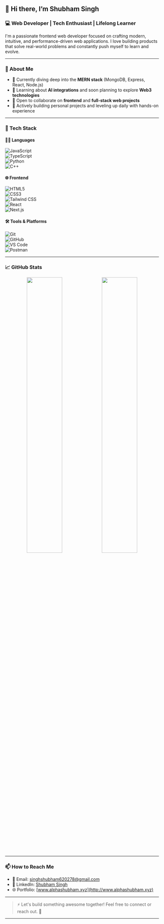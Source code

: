 ## 👋 Hi there, I’m **Shubham Singh**

### 💻 Web Developer | Tech Enthusiast | Lifelong Learner

I'm a passionate frontend web developer focused on crafting modern, intuitive, and performance-driven web applications. I love building products that solve real-world problems and constantly push myself to learn and evolve.

---

### 🚀 About Me

- 🔭 Currently diving deep into the **MERN stack** (MongoDB, Express, React, Node.js)
- 🧠 Learning about **AI integrations** and soon planning to explore **Web3 technologies**
- 💬 Open to collaborate on **frontend** and **full-stack web projects**
- 🌱 Actively building personal projects and leveling up daily with hands-on experience

---

### 🧠 Tech Stack

#### 👨‍💻 Languages  
![JavaScript](https://img.shields.io/badge/-JavaScript-black?style=flat-square&logo=javascript)  
![TypeScript](https://img.shields.io/badge/-TypeScript-007acc?style=flat-square&logo=typescript)  
![Python](https://img.shields.io/badge/-Python-3776AB?style=flat-square&logo=python)  
![C++](https://img.shields.io/badge/-C++-00599C?style=flat-square&logo=cplusplus)  

#### 🌐 Frontend  
![HTML5](https://img.shields.io/badge/-HTML5-E34F26?style=flat-square&logo=html5)  
![CSS3](https://img.shields.io/badge/-CSS3-1572B6?style=flat-square&logo=css3)  
![Tailwind CSS](https://img.shields.io/badge/-TailwindCSS-38B2AC?style=flat-square&logo=tailwind-css)  
![React](https://img.shields.io/badge/-React-61DAFB?style=flat-square&logo=react)  
![Next.js](https://img.shields.io/badge/-Next.js-000000?style=flat-square&logo=next.js)  

#### 🛠️ Tools & Platforms  
![Git](https://img.shields.io/badge/-Git-F05032?style=flat-square&logo=git)  
![GitHub](https://img.shields.io/badge/-GitHub-181717?style=flat-square&logo=github)  
![VS Code](https://img.shields.io/badge/-VSCode-007ACC?style=flat-square&logo=visual-studio-code)  
![Postman](https://img.shields.io/badge/-Postman-FF6C37?style=flat-square&logo=postman)  

---

### 📈 GitHub Stats

<p align="center">
  <img src="https://github-readme-stats.vercel.app/api?username=LostBoy143&show_icons=true&theme=radical" width="48%" />
  <img src="https://github-readme-streak-stats.herokuapp.com?user=LostBoy143&theme=radical" width="48%" />
</p>

---

### 📫 How to Reach Me

- 📧 Email: [singhshubham620278@gmail.com](mailto:singhshubham620278@gmail.com)
- 💼 LinkedIn: [Shubham Singh](https://www.linkedin.com/in/shubham-singh-35153122b/)
- 🌐 Portfolio: [www.alphashubham.xyz](http://www.alphashubham.xyz)

---

> ⚡ Let's build something awesome together! Feel free to connect or reach out. 🚀


---

<!---
LostBoy143/LostBoy143 is a ✨ special ✨ repository because its `README.md` (this file) appears on your GitHub profile.
You can click the Preview link to take a look at your changes.
--->
